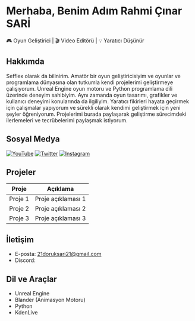 # Merhaba, Benim Adım Rahmi Çınar SARİ


🎮 Oyun Geliştirici | 🎬 Video Editörü | 💡 Yaratıcı Düşünür

## Hakkımda

Sefflex olarak da bilinirim. Amatör bir oyun geliştiricisiyim ve oyunlar ve programlama dünyasına olan tutkumla kendi projelerimi geliştirmeye çalışıyorum. Unreal Engine oyun motoru ve Python programlama dili üzerinde deneyim sahibiyim. Aynı zamanda oyun tasarımı, grafikler ve kullanıcı deneyimi konularında da ilgiliyim. Yaratıcı fikirleri hayata geçirmek için çalışmalar yapıyorum ve sürekli olarak kendimi geliştirmek için yeni şeyler öğreniyorum. Projelerimi burada paylaşarak geliştirme sürecimdeki ilerlemeleri ve tecrübelerimi paylaşmak istiyorum.

## Sosyal Medya

[![YouTube](https://img.shields.io/badge/YouTube-FF0000?style=for-the-badge&logo=youtube&logoColor=white)](https://www.youtube.com/@sefflex)
[![Twitter](https://img.shields.io/badge/Twitter-1DA1F2?style=for-the-badge&logo=twitter&logoColor=white)](https://twitter.com/Sefflex_)
[![Instagram](https://img.shields.io/badge/Instagram-E4405F?style=for-the-badge&logo=instagram&logoColor=white)](https://www.instagram.com/cina_r_21/)

## Projeler

| Proje        | Açıklama           |
|--------------|--------------------|
| Proje 1      | Proje açıklaması 1 |
| Proje 2      | Proje açıklaması 2 |
| Proje 3      | Proje açıklaması 3 |

## İletişim

- E-posta: 21doruksari21@gmail.com
- Discord: 

## Dil ve Araçlar

- Unreal Engine
- Blander (Animasyon Motoru)
- Python
- KdenLive
